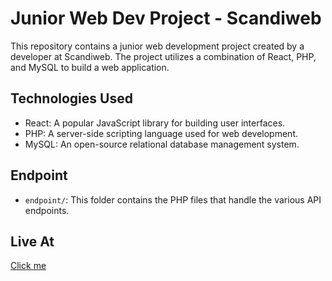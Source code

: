 # Junior Web Dev Project - Scandiweb

This repository contains a junior web development project created by a developer at Scandiweb. The project utilizes a combination of React, PHP, and MySQL to build a web application.

## Technologies Used

- React: A popular JavaScript library for building user interfaces.
- PHP: A server-side scripting language used for web development.
- MySQL: An open-source relational database management system.

## Endpoint

- `endpoint/`: This folder contains the PHP files that handle the various API endpoints.

## Live At

[Click me](https://starlit-frangipane-fef9fb.netlify.app/)
